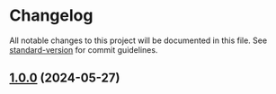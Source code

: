 # Changelog


All notable changes to this project will be documented in this file. See [standard-version](https://github.com/conventional-changelog/standard-version) for commit guidelines.

## [1.0.0](https://github.com/Ki-Blog/BlogMitDashboard/compare/v0.0.3...v1.0.0) (2024-05-27)
